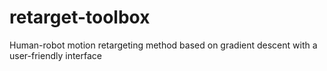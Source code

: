 # retarget-toolbox
Human-robot motion retargeting method based on gradient descent with a user-friendly interface

